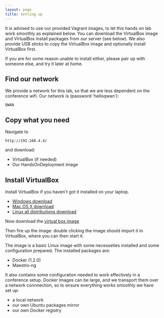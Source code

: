 ```yaml
---
layout: page
title: Setting up
---
```


It is advised to use our provided Vagrant images, to let this
hands on lab work smoothly as explained below. You can download the VirtualBox 
image and VirtualBox install packages from our server (see below). 
We also provide USB sticks to copy the VirtualBox image and optionally install
VirtualBox first.

If you are for some reason unable to install either,
please pair up with someone else, and try it later at home.

## Find our network 

We provide a network for this lab, so that we are less dependent on the
conference wifi. Our network is (password 'helloqwan'):

```
QWAN
```

## Copy what you need 

Navigate to 

```
http://192.168.4.4/
```

and download:

* VirtualBox (if needed)
* Our HandsOnDeployment image

## Install VirtualBox

Install VirtualBox if you haven't got it installed on your laptop.

* [Windows download](/materials/VirtualBox-4.3.18-96516-Win.exe)
* [Mac OS X download](/materials/VirtualBox-4.3.18-96516-OSX.dmg)
* [Linux all distributions download](/materials/VirtualBox-4.3.18-96516-Linux_amd64.run)

Now download the [virtual box image](/materials/qwan-docker-lab_default_1415141114072_69666.ova)

Then fire up the image: double clicking the image should import it in
VirtualBox, where you can then start it.

The image is a basic Linux image with some necesseties installed and
some configuration prepared. The installed packages are:

* Docker (1.2.0) 
* Maestro-ng

It also contains some configuration needed to work effectively in a
conference setup. Docker images can be large, and we
transport them over a network connnection, so to ensure everything works
smoothly we have set up:

* a local network
* our own Ubuntu packages mirror
* our own Docker registry



